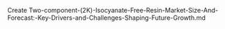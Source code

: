 Create Two-component-(2K)-Isocyanate-Free-Resin-Market-Size-And-Forecast:-Key-Drivers-and-Challenges-Shaping-Future-Growth.md
